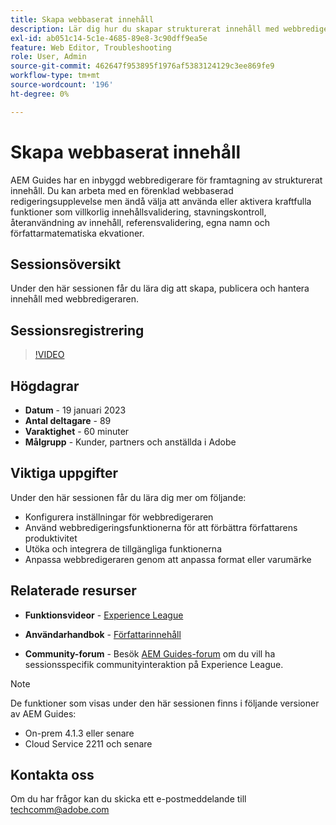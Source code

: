 ```yaml
---
title: Skapa webbaserat innehåll
description: Lär dig hur du skapar strukturerat innehåll med webbredigeraren.
exl-id: ab051c14-5c1e-4685-89e8-3c90dff9ea5e
feature: Web Editor, Troubleshooting
role: User, Admin
source-git-commit: 462647f953895f1976af5383124129c3ee869fe9
workflow-type: tm+mt
source-wordcount: '196'
ht-degree: 0%

---
```


# Skapa webbaserat innehåll

AEM Guides har en inbyggd webbredigerare för framtagning av strukturerat innehåll. Du kan arbeta med en förenklad webbaserad redigeringsupplevelse men ändå välja att använda eller aktivera kraftfulla funktioner som villkorlig innehållsvalidering, stavningskontroll, återanvändning av innehåll, referensvalidering, egna namn och författarmatematiska ekvationer.

## Sessionsöversikt

Under den här sessionen får du lära dig att skapa, publicera och hantera innehåll med webbredigeraren.

## Sessionsregistrering

>[!VIDEO](https://video.tv.adobe.com/v/3414171/dita-authoring-ccms-web-author?quality=12&learn=on)

## Högdagrar

- **Datum** - 19 januari 2023
- **Antal deltagare** - 89
- **Varaktighet** - 60 minuter
- **Målgrupp** - Kunder, partners och anställda i Adobe

## Viktiga uppgifter

Under den här sessionen får du lära dig mer om följande:
- Konfigurera inställningar för webbredigeraren
- Använd webbredigeringsfunktionerna för att förbättra författarens produktivitet
- Utöka och integrera de tillgängliga funktionerna
- Anpassa webbredigeraren genom att anpassa format eller varumärke

## Relaterade resurser

- **Funktionsvideor** - [Experience League](https://experienceleague.adobe.com/docs/experience-manager-guides-learn/videos/advanced-user-guide/overview.html?lang=sv-SE)

- **Användarhandbok** - [Författarinnehåll](https://help.adobe.com/en_US/xml-documentation-for-adobe-experience-manager/index.html#t=DXML-master-map/authoring-content.html)

- **Community-forum** - Besök [AEM Guides-forum](https://experienceleaguecommunities.adobe.com/t5/experience-manager-guides/bd-p/xml-documentation-discussions) om du vill ha sessionsspecifik communityinteraktion på Experience League.

>[!NOTE]
>
> De funktioner som visas under den här sessionen finns i följande versioner av AEM Guides:
> - On-prem 4.1.3 eller senare
> - Cloud Service 2211 och senare

## Kontakta oss

Om du har frågor kan du skicka ett e-postmeddelande till <techcomm@adobe.com>
